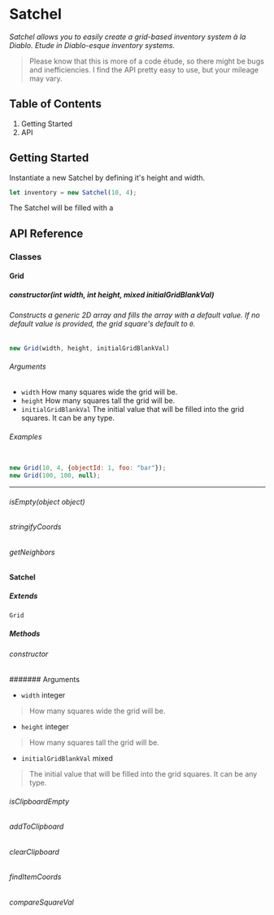 # Satchel
*Satchel allows you to easily create a grid-based inventory system à la Diablo. Etude in Diablo-esque inventory systems.*
> Please know that this is more of a code étude, so there might be bugs and inefficiencies. I find the API pretty easy to use, but your mileage may vary.

## Table of Contents

1. Getting Started
1. API

## Getting Started

Instantiate a new Satchel by defining it's height and width.

```js
let inventory = new Satchel(10, 4);
```

The Satchel will be filled with a

## API Reference

### Classes

#### Grid

##### constructor(*int* width, *int* height, *mixed* initialGridBlankVal)

###### *Constructs a generic 2D array and fills the array with a default value. If no default value is provided, the grid square's default  to `0`.*

```js
new Grid(width, height, initialGridBlankVal)
```

###### Arguments

- `width` How many squares wide the grid will be.
- `height` How many squares tall the grid will be.
- `initialGridBlankVal` The initial value that will be filled into the grid squares. It can be any type.

###### Examples

```js

new Grid(10, 4, {objectId: 1, foo: "bar"});
new Grid(100, 100, null);
```

---

###### isEmpty(*object* object)


###### stringifyCoords

###### getNeighbors

#### Satchel

##### Extends
`Grid`

##### Methods

###### constructor
####### Arguments
- `width` integer
> How many squares wide the grid will be.
- `height` integer
> How many squares tall the grid will be.
- `initialGridBlankVal` mixed
> The initial value that will be filled into the grid squares. It can be any type.

###### isClipboardEmpty
###### addToClipboard
###### clearClipboard
###### findItemCoords
###### compareSquareVal

